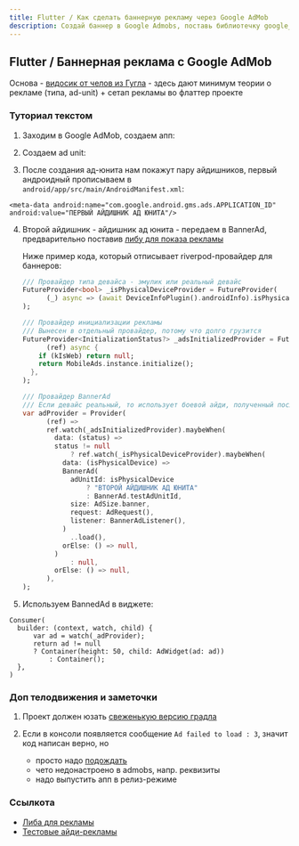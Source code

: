 ```yaml
---
title: Flutter / Как сделать баннерную рекламу через Google AdMob
description: Создай баннер в Google Admobs, поставь библиотечку google_mobile_ads и вуаля 
---
```


## Flutter / Баннерная реклама с Google AdMob

Основа - [видосик от челов из Гугла](https://www.youtube.com/watch?v=m0d_pbgeeG8&t=2s) - здесь дают минимум теории о рекламе (типа, ad-unit) + сетап
рекламы во флаттер проекте

### Туториал текстом

1. Заходим в Google AdMob, создаем апп:

<new-img-row>
  <img-slide src="/images/dev/flutter/ads/add_app_1.png" alt="Интерфейс создания аппа в AdMob"></img-slide>
  <img-slide src="/images/dev/flutter/ads/add_app_2.png" alt='В поле "Is the app listed on a supported app store?" выбираем "No"'></img-slide>
</new-img-row>


2. Создаем ad unit:

<new-img-row>
  <img-slide src="/images/dev/flutter/ads/ad_unit.png" alt="Интерфейс создания ad unit"></img-slide>
</new-img-row>

3. После создания ад-юнита нам покажут пару айдишников, первый андроидный прописываем в `android/app/src/main/AndroidManifest.xml`:

  ```
  <meta-data android:name="com.google.android.gms.ads.APPLICATION_ID" android:value="ПЕРВЫЙ АЙДИШНИК АД ЮНИТА"/>
  ```

4. Второй айдишник - айдишник ад юнита - передаем в BannerAd, предварительно поставив [либу для показа рекламы](https://pub.dev/packages/google_mobile_ads) 

   Ниже пример кода, который отписывает riverpod-провайдер для баннеров:

    ```dart
    /// Провайдер типа девайса - эмулик или реальный девайс
    FutureProvider<bool> _isPhysicalDeviceProvider = FutureProvider(
          (_) async => (await DeviceInfoPlugin().androidInfo).isPhysicalDevice ?? false,
    );
    
    /// Провайдер инициализации рекламы
    /// Вынесен в отдельный провайдер, потому что долго грузится
    FutureProvider<InitializationStatus?> _adsInitializedProvider = FutureProvider(
          (ref) async {
        if (kIsWeb) return null;
        return MobileAds.instance.initialize();
      },
    );
    
    /// Провайдер BannerAd
    /// Если девайс реальный, то использует боевой айди, полученный после шага 3
    var adProvider = Provider(
          (ref) =>
          ref.watch(_adsInitializedProvider).maybeWhen(
            data: (status) =>
            status != null
                ? ref.watch(_isPhysicalDeviceProvider).maybeWhen(
              data: (isPhysicalDevice) =>
              BannerAd(
                adUnitId: isPhysicalDevice
                    ? "ВТОРОЙ АЙДИШНИК АД ЮНИТА"
                    : BannerAd.testAdUnitId,
                size: AdSize.banner,
                request: AdRequest(),
                listener: BannerAdListener(),
              )
                ..load(),
              orElse: () => null,
            )
                : null,
            orElse: () => null,
          ),
    );
    ```

5. Используем BannedAd в виджете:

  ```
  Consumer(
    builder: (context, watch, child) {
        var ad = watch(_adProvider);
        return ad != null
        ? Container(height: 50, child: AdWidget(ad: ad))
            : Container();
    },
  )
  ```

### Доп телодвижения и заметочки

1. Проект должен
   юзать [свеженькую версию градла](https://github.com/googleads/googleads-mobile-flutter/issues/127#issuecomment-810022705)
2. Если в консоли появляется сообщение `Ad failed to load : 3`, значит код написан верно, но
   
    - просто надо [подождать](https://stackoverflow.com/questions/33566485/failed-to-load-ad-3)
    - чето недонастроено в admobs, напр. реквизиты
    - надо выпустить апп в релиз-режиме

### Ссылкота

- [Либа для рекламы](https://github.com/googleads/googleads-mobile-flutter)
- [Тестовые айди-рекламы](https://developers.google.com/admob/android/test-ads#sample%5C_ad%5C_units)


